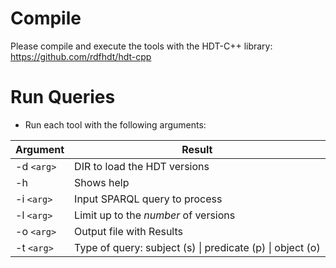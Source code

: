 ﻿# Compile

Please compile and execute the tools with the HDT-C++ library: https://github.com/rdfhdt/hdt-cpp

# Run Queries

 - Run each tool with the following arguments:

| Argument      | Result      |
| ------------- |-------------|
| -d `<arg>`              | DIR to load the HDT versions|
| -h                      |Shows help|
| -i `<arg>`              | Input SPARQL query to process|
| -l `<arg>`              |Limit up to the *number* of versions|
| -o `<arg>`              | Output file with Results|
| -t `<arg>`              | Type of query: subject (s) &#124; predicate (p) &#124; object (o)|